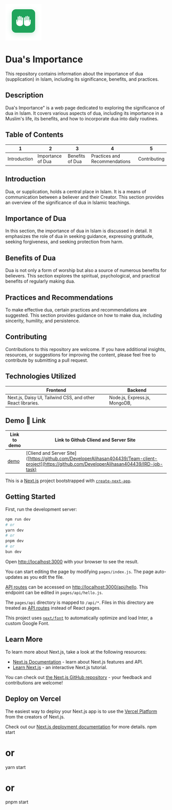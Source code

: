 ![Logo](https://raw.githubusercontent.com/DeveloperAlihasan404439/IRD-job-task/main/duay/src/assets/Icons/unnamed%201.png)

# Dua's Importance

This repository contains information about the importance of dua (supplication) in Islam, including its significance, benefits, and practices.

## Description

Dua's Importance" is a web page dedicated to exploring the significance of dua in Islam. It covers various aspects of dua, including its importance in a Muslim's life, its benefits, and how to incorporate dua into daily routines.

## Table of Contents
| 1 | 2 | 3 | 4 | 5 |
| ------- | ------- | ------- | ------- | ------- |
| Introduction | Importance of Dua | Benefits of Dua | Practices and Recommendations | Contributing |

## Introduction
Dua, or supplication, holds a central place in Islam. It is a means of communication between a believer and their Creator. This section provides an overview of the significance of dua in Islamic teachings.
## Importance of Dua
In this section, the importance of dua in Islam is discussed in detail. It emphasizes the role of dua in seeking guidance, expressing gratitude, seeking forgiveness, and seeking protection from harm.
## Benefits of Dua
Dua is not only a form of worship but also a source of numerous benefits for believers. This section explores the spiritual, psychological, and practical benefits of regularly making dua.
## Practices and Recommendations
 To make effective dua, certain practices and recommendations are suggested. This section provides guidance on how to make dua, including sincerity, humility, and persistence.
## Contributing
Contributions to this repository are welcome. If you have additional insights, resources, or suggestions for improving the content, please feel free to contribute by submitting a pull request.

## Technologies Utilized

| Frontend                                                                                                            | Backend                                                                                                                                                                          |
| ------------------------------------------------------------------------------------------------------------------- | -------------------------------------------------------------------------------------------------------------------------------------------------------------------------------- |
| Next.js, Daisy UI, Tailwind CSS, and other React libraries. | Node.js, Express.js, MongoDB, | 


## Demo 🔗 Link

| Link to demo                             | Link to Github Cliend and Server Site                                                    | 
| ---------------------------------------- | ----------------------------------------------------------------------------- |
| [demo](https://duay.vercel.app) | [Cliend and Server Site]([https://github.com/DeveloperAlihasan404439/Team-client-project](https://github.com/DeveloperAlihasan404439/IRD-job-task) | 

This is a [Next.js](https://nextjs.org/) project bootstrapped with [`create-next-app`](https://github.com/vercel/next.js/tree/canary/packages/create-next-app).

## Getting Started

First, run the development server:

```bash
npm run dev
# or
yarn dev
# or
pnpm dev
# or
bun dev
```

Open [http://localhost:3000](http://localhost:3000) with your browser to see the result.

You can start editing the page by modifying `pages/index.js`. The page auto-updates as you edit the file.

[API routes](https://nextjs.org/docs/api-routes/introduction) can be accessed on [http://localhost:3000/api/hello](http://localhost:3000/api/hello). This endpoint can be edited in `pages/api/hello.js`.

The `pages/api` directory is mapped to `/api/*`. Files in this directory are treated as [API routes](https://nextjs.org/docs/api-routes/introduction) instead of React pages.

This project uses [`next/font`](https://nextjs.org/docs/basic-features/font-optimization) to automatically optimize and load Inter, a custom Google Font.

## Learn More

To learn more about Next.js, take a look at the following resources:

- [Next.js Documentation](https://nextjs.org/docs) - learn about Next.js features and API.
- [Learn Next.js](https://nextjs.org/learn) - an interactive Next.js tutorial.

You can check out [the Next.js GitHub repository](https://github.com/vercel/next.js/) - your feedback and contributions are welcome!

## Deploy on Vercel

The easiest way to deploy your Next.js app is to use the [Vercel Platform](https://vercel.com/new?utm_medium=default-template&filter=next.js&utm_source=create-next-app&utm_campaign=create-next-app-readme) from the creators of Next.js.

Check out our [Next.js deployment documentation](https://nextjs.org/docs/deployment) for more details.
   npm start
   # or
   yarn start
   # or
   pnpm start
   ```
